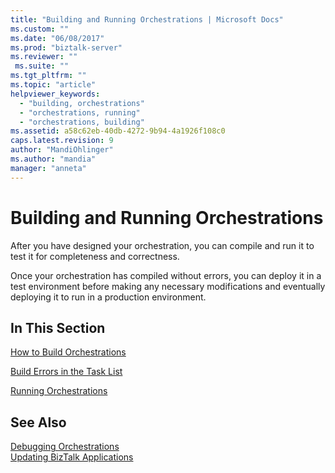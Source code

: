 ```yaml
---
title: "Building and Running Orchestrations | Microsoft Docs"
ms.custom: ""
ms.date: "06/08/2017"
ms.prod: "biztalk-server"
ms.reviewer: ""
 ms.suite: ""
ms.tgt_pltfrm: ""
ms.topic: "article"
helpviewer_keywords: 
  - "building, orchestrations"
  - "orchestrations, running"
  - "orchestrations, building"
ms.assetid: a58c62eb-40db-4272-9b94-4a1926f108c0
caps.latest.revision: 9
author: "MandiOhlinger"
ms.author: "mandia"
manager: "anneta"
---
```

# Building and Running Orchestrations
After you have designed your orchestration, you can compile and run it to test it for completeness and correctness.  
  
 Once your orchestration has compiled without errors, you can deploy it in a test environment before making any necessary modifications and eventually deploying it to run in a production environment.  
  
## In This Section  
 [How to Build Orchestrations](../core/how-to-build-orchestrations.md)  
  
 [Build Errors in the Task List](../core/build-errors-in-the-task-list.md)  
  
 [Running Orchestrations](../core/running-orchestrations3.md)  
  
## See Also  
 [Debugging Orchestrations](../core/debugging-orchestrations.md)   
 [Updating BizTalk Applications](../core/updating-biztalk-applications.md)